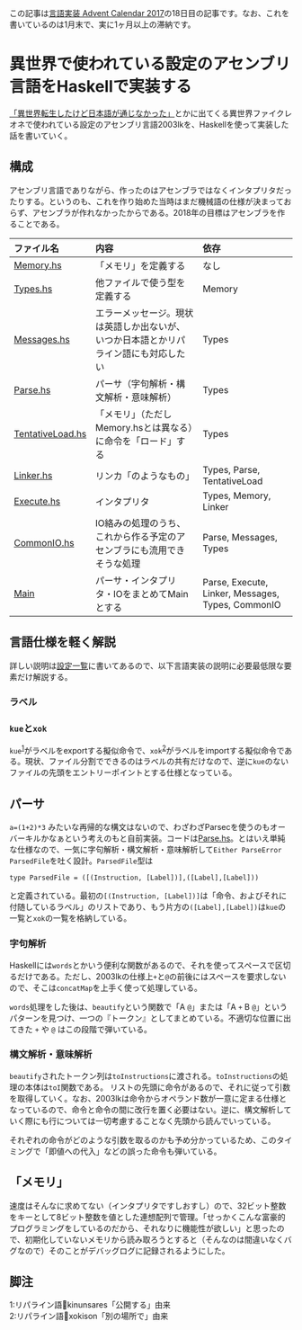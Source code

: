この記事は[言語実装 Advent Calendar 2017](https://qiita.com/advent-calendar/2017/lang_dev)の18日目の記事です。なお、これを書いているのは1月末で、実に1ヶ月以上の滞納です。

# 異世界で使われている設定のアセンブリ言語をHaskellで実装する


[「異世界転生したけど日本語が通じなかった」](https://kakuyomu.jp/works/1177354054883808252)とかに出てくる異世界ファイクレオネで使われている設定のアセンブリ言語2003lkを、Haskellを使って実装した話を書いていく。

## 構成

アセンブリ言語でありながら、作ったのはアセンブラではなくインタプリタだったりする。というのも、これを作り始めた当時はまだ機械語の仕様が決まっておらず、アセンブラが作れなかったからである。2018年の目標はアセンブラを作ることである。

|ファイル名 |内容 |依存|
|:--- |:--- |:--- |
| [Memory.hs](https://github.com/jurliyuuri/OS/blob/master/assembler/Memory.hs) | 「メモリ」を定義する | なし |
| [Types.hs](https://github.com/jurliyuuri/OS/blob/master/assembler/Types.hs) | 他ファイルで使う型を定義する | Memory |
| [Messages.hs](https://github.com/jurliyuuri/OS/blob/master/assembler/Messages.hs) | エラーメッセージ。現状は英語しか出ないが、いつか日本語とかリパライン語にも対応したい | Types |
| [Parse.hs](https://github.com/jurliyuuri/OS/blob/master/assembler/Parse.hs) | パーサ（字句解析・構文解析・意味解析） | Types |
| [TentativeLoad.hs](https://github.com/jurliyuuri/OS/blob/master/assembler/TentativeLoad.hs) | 「メモリ」（ただしMemory.hsとは異なる）に命令を「ロード」する | Types |
| [Linker.hs](https://github.com/jurliyuuri/OS/blob/master/assembler/Linker.hs) | リンカ「のようなもの」 | Types, Parse, TentativeLoad |
| [Execute.hs](https://github.com/jurliyuuri/OS/blob/master/assembler/Execute.hs) | インタプリタ | Types, Memory, Linker |
| [CommonIO.hs](https://github.com/jurliyuuri/OS/blob/master/assembler/CommonIO.hs) | IO絡みの処理のうち、これから作る予定のアセンブラにも流用できそうな処理 | Parse, Messages, Types |
| [Main](https://github.com/jurliyuuri/OS/blob/master/assembler/xarzniar.hs) | パーサ・インタプリタ・IOをまとめてMainとする | Parse, Execute, Linker, Messages, Types, CommonIO |



## 言語仕様を軽く解説
詳しい説明は[設定一覧](http://jurliyuuri.com/OS/settings.html)に書いてあるので、以下言語実装の説明に必要最低限な要素だけ解説する。

### ラベル
### `kue`と`xok`
`kue`<sup>[1](#myfootnote1)</sup>がラベルをexportする擬似命令で、`xok`<sup>[2](#myfootnote2)</sup>がラベルをimportする擬似命令である。現状、ファイル分割でできるのはラベルの共有だけなので、逆に`kue`のないファイルの先頭をエントリーポイントとする仕様となっている。


## パーサ

`a=(1+2)*3` みたいな再帰的な構文はないので、わざわざParsecを使うのもオーバーキルかなぁという考えのもと自前実装。コードは[Parse.hs](https://github.com/jurliyuuri/OS/blob/master/assembler/Parse.hs)。とはいえ単純な仕様なので、一気に字句解析・構文解析・意味解析して`Either ParseError ParsedFile`を吐く設計。`ParsedFile`型は
```
type ParsedFile = ([(Instruction, [Label])],([Label],[Label]))
```
と定義されている。最初の`[(Instruction, [Label])]`は「命令、およびそれに付随しているラベル」のリストであり、もう片方の`([Label],[Label])`は`kue`の一覧と`xok`の一覧を格納している。

### 字句解析
Haskellには`words`とかいう便利な関数があるので、それを使ってスペースで区切るだけである。ただし、2003lkの仕様上`+`と`@`の前後にはスペースを要求しないので、そこは`concatMap`を上手く使って処理している。

`words`処理をした後は、`beautify`という関数で「A `@`」または「A `+` B `@`」というパターンを見つけ、一つの『トークン』としてまとめている。不適切な位置に出てきた `+` や `@` はこの段階で弾いている。

### 構文解析・意味解析
`beautify`されたトークン列は`toInstructions`に渡される。`toInstructions`の処理の本体は`toI`関数である。
リストの先頭に命令があるので、それに従って引数を取得していく。なお、2003lkは命令からオペランド数が一意に定まる仕様となっているので、命令と命令の間に改行を置く必要はない。逆に、構文解析していく際にも行については一切考慮することなく先頭から読んでいっている。

それぞれの命令がどのような引数を取るのかも予め分かっているため、このタイミングで「即値への代入」などの誤った命令も弾いている。

## 「メモリ」
速度はそんなに求めてない（インタプリタですしおすし）ので、32ビット整数をキーとして8ビット整数を値とした連想配列で管理。「せっかくこんな富豪的プログラミングをしているのだから、それなりに機能性が欲しい」と思ったので、初期化していないメモリから読み取ろうとすると（そんなのは間違いなくバグなので）そのことがデバッグログに記録されるようにした。

## 脚注
<a name="myfootnote1">1</a>:リパライン語kinunsares「公開する」由来  
<a name="myfootnote2">2</a>:リパライン語xokison「別の場所で」由来


